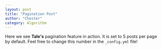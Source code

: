 ```yaml
---
layout: post
title: "Pagination Post"
author: "Chester"
category: Algorithm
---
```


Here we see **Tale's** pagination feature in action. It is set to 5 posts per page by default. Feel free to change this number in the `_config.yml` file!
